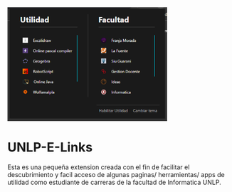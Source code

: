<img src="./media/extension_screenshots/e_links_window.png" alt="E. Links screenshot" style="height: 16rem;"/>

# UNLP-E-Links

Esta es una pequeña extension creada con el fin de facilitar el descubrimiento y facil acceso de algunas paginas/ herramientas/ apps de utilidad como estudiante de carreras de la facultad de Informatica UNLP.